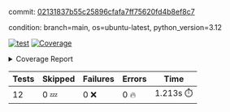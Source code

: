 commit: [02131837b55c25896cfafa7ff75620fd4b8ef8c7](https://github.com/rcmdnk/inherit-docstring/tree/02131837b55c25896cfafa7ff75620fd4b8ef8c7)

condition: branch=main, os=ubuntu-latest, python_version=3.12

[![test](https://github.com/rcmdnk/inherit-docstring/actions/workflows/test.yml/badge.svg)](https://github.com/rcmdnk/inherit-docstring/actions/runs/9202430256)
<a href="https://github.com/rcmdnk/inherit-docstring/blob/02131837b55c25896cfafa7ff75620fd4b8ef8c7/README.md"><img alt="Coverage" src="https://img.shields.io/badge/Coverage-100%25-brightgreen.svg" /></a><details><summary>Coverage Report </summary><table><tr><th>File</th><th>Stmts</th><th>Miss</th><th>Cover</th></tr><tbody><tr><td><b>TOTAL</b></td><td><b>114</b></td><td><b>0</b></td><td><b>100%</b></td></tr></tbody></table></details>

| Tests | Skipped | Failures | Errors | Time |
| ----- | ------- | -------- | -------- | ------------------ |
| 12 | 0 :zzz: | 0 :x: | 0 :fire: | 1.213s :stopwatch: |

